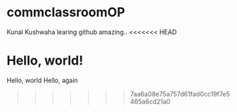 # commclassroomOP

Kunal Kushwaha learing github amazing..
<<<<<<< HEAD

Hello, world!
=======
Hello, world
Hello, again
>>>>>>> 7aa6a08e75a757d61fad0cc19f7e5465a6cd21a0
